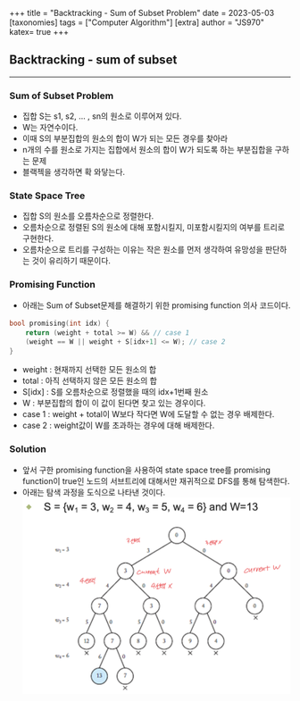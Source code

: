 +++
title = "Backtracking - Sum of Subset Problem"
date = 2023-05-03
[taxonomies]
tags = ["Computer Algorithm"]
[extra]
author = "JS970"
katex= true
+++
## Backtracking - sum of subset
---
### Sum of Subset Problem
- 집합 S는 s1, s2, ... , sn의 원소로 이루어져 있다.
- W는 자연수이다.
- 이때 S의 부분집합의 원소의 합이 W가 되는 모든 경우를 찾아라	
- n개의 수를 원소로 가지는 집합에서 원소의 합이 W가 되도록 하는 부분집합을 구하는 문제
- 블랙젝을 생각하면 확 와닿는다.

### State Space Tree
- 집합 S의 원소를 오름차순으로 정렬한다.
- 오름차순으로 정렬된 S의 원소에 대해 포함시킬지, 미포함시킬지의 여부를 트리로 구현한다.
- 오름차순으로 트리를 구성하는 이유는 작은 원소를 먼저 생각하여 유망성을 판단하는 것이 유리하기 때문이다.

### Promising Function
- 아래는 Sum of Subset문제를 해결하기 위한 promising function 의사 코드이다.
```c++
bool promising(int idx) {
	return (weight + total >= W) && // case 1
	(weight == W || weight + S[idx+1] <= W); // case 2
}
```
- weight : 현재까지 선택한 모든 원소의 합
- total : 아직 선택하지 않은 모든 원소의 합
- S\[idx\] : S를 오름차순으로 정렬했을 때의 idx+1번째 원소
- W : 부분집합의 합이 이 값이 된다면 찾고 있는 경우이다.
- case 1 : weight + total이 W보다 작다면 W에 도달할 수 없는 경우 배제한다.
- case 2 : weight값이 W를 초과하는 경우에 대해 배제한다.

### Solution
- 앞서 구한 promising function을 사용하여 state space tree를 promising function이 true인 노드의 서브트리에 대해서만 재귀적으로 DFS를 통해 탐색한다.
- 아래는 탐색 과정을 도식으로 나타낸 것이다.![State Space Diagram](/image/Algorithm/backtracking_sumofsubset.png)
